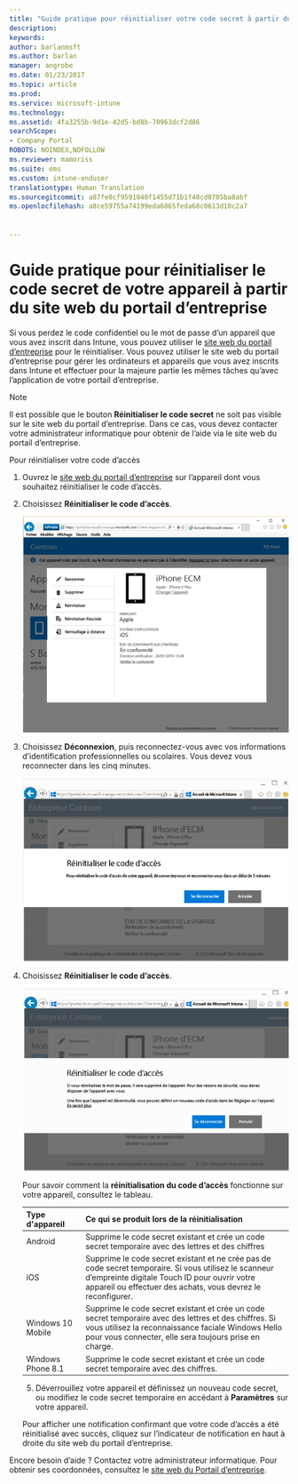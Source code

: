 ```yaml
---
title: "Guide pratique pour réinitialiser votre code secret à partir du site web du Portail d’entreprise | Microsoft Docs"
description: 
keywords: 
author: barlanmsft
ms.author: barlan
manager: angrobe
ms.date: 01/23/2017
ms.topic: article
ms.prod: 
ms.service: microsoft-intune
ms.technology: 
ms.assetid: 4fa3255b-9d1e-42d5-bd8b-70963dcf2d86
searchScope:
- Company Portal
ROBOTS: NOINDEX,NOFOLLOW
ms.reviewer: mamoriss
ms.suite: ems
ms.custom: intune-enduser
translationtype: Human Translation
ms.sourcegitcommit: a87fe0cf9591040f1455d71b1f40cd0705ba8abf
ms.openlocfilehash: a8ce59755a74199eda6865feda68c0613d10c2a7


---
```


# <a name="how-to-reset-your-device-passcode-from-the-company-portal-website"></a>Guide pratique pour réinitialiser le code secret de votre appareil à partir du site web du portail d’entreprise

Si vous perdez le code confidentiel ou le mot de passe d’un appareil que vous avez inscrit dans Intune, vous pouvez utiliser le [site web du portail d’entreprise](http://portal.manage.microsoft.com) pour le réinitialiser. Vous pouvez utiliser le site web du portail d’entreprise pour gérer les ordinateurs et appareils que vous avez inscrits dans Intune et effectuer pour la majeure partie les mêmes tâches qu’avec l’application de votre portail d’entreprise.

> [!NOTE]
> Il est possible que le bouton **Réinitialiser le code secret** ne soit pas visible sur le site web du portail d’entreprise. Dans ce cas, vous devez contacter votre administrateur informatique pour obtenir de l’aide via le site web du portail d’entreprise.

Pour réinitialiser votre code d’accès

1.  Ouvrez le [site web du portail d’entreprise](http://portal.manage.microsoft.com) sur l’appareil dont vous souhaitez réinitialiser le code d’accès.

2.  Choisissez **Réinitialiser le code d’accès**.

    ![Détails de l’appareil avec le bouton Réinitialiser le code d’accès](./media/iwp-screen-with-all-options.png)

3.  Choisissez **Déconnexion**, puis reconnectez-vous avec vos informations d’identification professionnelles ou scolaires. Vous devez vous reconnecter dans les cinq minutes.

    ![Message de réinitialisation avec bouton de déconnexion](./media/iwp-2-sign-out.png)

4.  Choisissez **Réinitialiser le code d’accès**.

    ![Message qui explique ce qui se passe quand vous réinitialisez le code d’accès](./media/iwp-3-tap-reset-passcode-after-signin.png)

    Pour savoir comment la **réinitialisation du code d’accès** fonctionne sur votre appareil, consultez le tableau.

    |Type d'appareil|Ce qui se produit lors de la réinitialisation|
    |------------|-----------|
    |Android|Supprime le code secret existant et crée un code secret temporaire avec des lettres et des chiffres|
    |iOS|Supprime le code secret existant et ne crée pas de code secret temporaire. Si vous utilisez le scanneur d’empreinte digitale Touch ID pour ouvrir votre appareil ou effectuer des achats, vous devrez le reconfigurer.|
    |Windows 10 Mobile|Supprime le code secret existant et crée un code secret temporaire avec des lettres et des chiffres. Si vous utilisez la reconnaissance faciale Windows Hello pour vous connecter, elle sera toujours prise en charge.|
    |Windows Phone 8.1|Supprime le code secret existant et crée un code secret temporaire avec des chiffres.|

    5.  Déverrouillez votre appareil et définissez un nouveau code secret, ou modifiez le code secret temporaire en accédant à **Paramètres** sur votre appareil.

    Pour afficher une notification confirmant que votre code d’accès a été réinitialisé avec succès, cliquez sur l’indicateur de notification en haut à droite du site web du portail d’entreprise.

Encore besoin d’aide ? Contactez votre administrateur informatique. Pour obtenir ses coordonnées, consultez le [site web du Portail d’entreprise](http://portal.manage.microsoft.com).



<!--HONumber=Jan17_HO4-->


